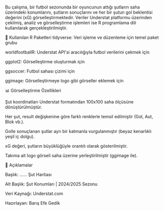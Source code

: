 Bu çalışma, bir futbol sezonunda bir oyuncunun attığı şutların saha üzerindeki konumlarını, şutların sonuçlarını ve her bir şutun gol beklentisi değerini (xG) görselleştirmektedir. Veriler Understat platformu üzerinden çekilmiş, analiz ve görselleştirme işlemleri ise R programlama dili kullanılarak gerçekleştirilmiştir.



📌 Kullanılan R Paketleri
tidyverse: Veri işleme ve düzenleme için temel paket grubu

worldfootballR: Understat API'si aracılığıyla futbol verilerini çekmek için

ggplot2: Görselleştirme oluşturmak için

ggsoccer: Futbol sahası çizimi için

ggimage: Görselleştirmeye logo gibi görseller eklemek için



📊 Görselleştirme Özellikleri

Şut koordinatları Understat formatından 100x100 saha ölçüsüne dönüştürülmüştür.

Her şut, result değişkenine göre farklı renklerle temsil edilmiştir (Gol, Aut, Blok vb.).

Golle sonuçlanan şutlar ayrı bir katmanla vurgulanmıştır (beyaz kenarlıklı yeşil iç dolgu).

xG değeri, şutların büyüklüğüyle orantılı olarak gösterilmiştir.

Takıma ait logo görseli saha üzerine yerleştirilmiştir (ggimage ile).

🧾 Açıklamalar

Başlık: ...... Şut Haritası

Alt Başlık: Şut Konumları | 2024/2025 Sezonu

Veri Kaynağı: Understat.com

Hazırlayan: Barış Efe Gedik
